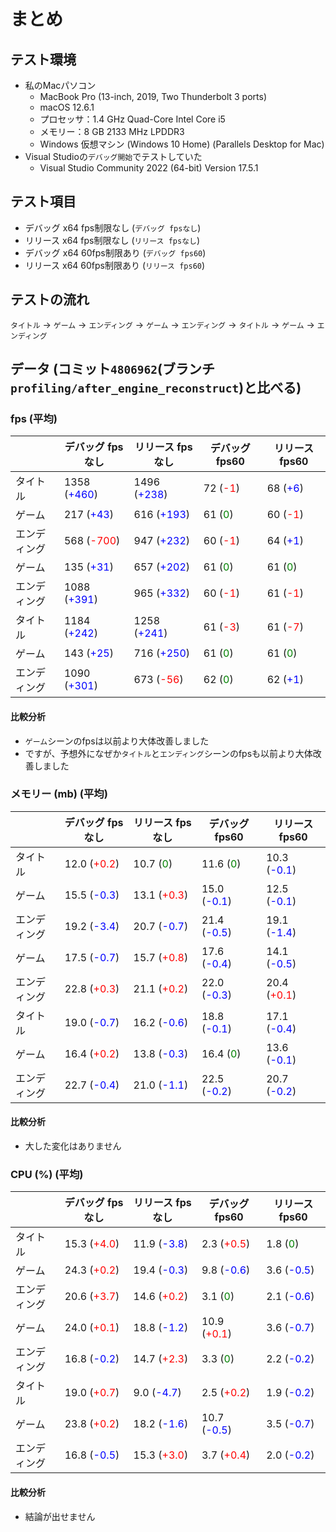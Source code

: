 # まとめ

## テスト環境

* 私のMacパソコン
	* MacBook Pro (13-inch, 2019, Two Thunderbolt 3 ports)
	* macOS 12.6.1
	* プロセッサ：1.4 GHz Quad-Core Intel Core i5
	* メモリー：8 GB 2133 MHz LPDDR3
	* Windows 仮想マシン (Windows 10 Home) (Parallels Desktop for Mac)
* Visual Studioの`デバッグ開始`でテストしていた
	* Visual Studio Community 2022 (64-bit) Version 17.5.1

## テスト項目

* デバッグ x64 fps制限なし (`デバッグ fpsなし`)
* リリース x64 fps制限なし (`リリース fpsなし`)
* デバッグ x64 60fps制限あり (`デバッグ fps60`)
* リリース x64 60fps制限あり (`リリース fps60`)

## テストの流れ

`タイトル` -> `ゲーム` -> `エンディング` -> `ゲーム` -> `エンディング` -> `タイトル` -> `ゲーム` -> `エンディング`

## データ (コミット`4806962`(ブランチ`profiling/after_engine_reconstruct`)と比べる)

### fps (平均)

|               | デバッグ fpsなし | リリース fpsなし | デバッグ fps60 | リリース fps60 |
| ------------- | ------------- | -------------  | -------------- | ------------ |
| タイトル       | 1358 (<span style="color:blue">+460</span>) | 1496 (<span style="color:blue">+238</span>) | 72 (<span style="color:red">-1</span>) | 68 (<span style="color:blue">+6</span>) |
| ゲーム         | 217 (<span style="color:blue">+43</span>) | 616 (<span style="color:blue">+193</span>) | 61 (<span style="color:green">0</span>) | 60 (<span style="color:red">-1</span>) |
| エンディング    | 568 (<span style="color:red">-700</span>) | 947 (<span style="color:blue">+232</span>) | 60 (<span style="color:red">-1</span>) | 64 (<span style="color:blue">+1</span>) |
| ゲーム         | 135 (<span style="color:blue">+31</span>) | 657 (<span style="color:blue">+202</span>) | 61 (<span style="color:green">0</span>) | 61 (<span style="color:green">0</span>) |
| エンディング    | 1088 (<span style="color:blue">+391</span>) | 965 (<span style="color:blue">+332</span>) | 60 (<span style="color:red">-1</span>) | 61 (<span style="color:red">-1</span>) |
| タイトル       | 1184 (<span style="color:blue">+242</span>) | 1258 (<span style="color:blue">+241</span>) | 61 (<span style="color:red">-3</span>) | 61 (<span style="color:red">-7</span>) |
| ゲーム        | 143 (<span style="color:blue">+25</span>) | 716 (<span style="color:blue">+250</span>) | 61 (<span style="color:green">0</span>) | 61 (<span style="color:green">0</span>) |
| エンディング   | 1090 (<span style="color:blue">+301</span>) | 673 (<span style="color:red">-56</span>) | 62 (<span style="color:green">0</span>) | 62 (<span style="color:blue">+1</span>) |

#### 比較分析

* `ゲーム`シーンのfpsは以前より大体改善しました
* ですが、予想外になぜか`タイトル`と`エンディング`シーンのfpsも以前より大体改善しました

### メモリー (mb) (平均)

|               | デバッグ fpsなし | リリース fpsなし | デバッグ fps60 | リリース fps60 |
| ------------- | ------------- | ------------- | -------------- | ------------ |
| タイトル       | 12.0 (<span style="color:red">+0.2</span>) | 10.7 (<span style="color:green">0</span>) | 11.6 (<span style="color:green">0</span>) | 10.3 (<span style="color:blue">-0.1</span>) |
| ゲーム         | 15.5 (<span style="color:blue">-0.3</span>) | 13.1 (<span style="color:red">+0.3</span>) | 15.0 (<span style="color:blue">-0.1</span>) | 12.5 (<span style="color:blue">-0.1</span>) |
| エンディング    | 19.2 (<span style="color:blue">-3.4</span>) | 20.7 (<span style="color:blue">-0.7</span>) | 21.4 (<span style="color:blue">-0.5</span>) | 19.1 (<span style="color:blue">-1.4</span>) |
| ゲーム         | 17.5 (<span style="color:blue">-0.7</span>) | 15.7 (<span style="color:red">+0.8</span>) | 17.6 (<span style="color:blue">-0.4</span>) | 14.1 (<span style="color:blue">-0.5</span>) |
| エンディング    | 22.8 (<span style="color:red">+0.3</span>) | 21.1 (<span style="color:red">+0.2</span>) | 22.0 (<span style="color:blue">-0.3</span>) | 20.4 (<span style="color:red">+0.1</span>) |
| タイトル       | 19.0 (<span style="color:blue">-0.7</span>) | 16.2 (<span style="color:blue">-0.6</span>) | 18.8 (<span style="color:blue">-0.1</span>) | 17.1 (<span style="color:blue">-0.4</span>) |
| ゲーム        | 16.4 (<span style="color:red">+0.2</span>) | 13.8 (<span style="color:blue">-0.3</span>) | 16.4 (<span style="color:green">0</span>) | 13.6 (<span style="color:blue">-0.1</span>) |
| エンディング   | 22.7 (<span style="color:blue">-0.4</span>) | 21.0 (<span style="color:blue">-1.1</span>) | 22.5 (<span style="color:blue">-0.2</span>) | 20.7 (<span style="color:blue">-0.2</span>) |

#### 比較分析

* 大した変化はありません

### CPU (%) (平均)

|               | デバッグ fpsなし | リリース fpsなし | デバッグ fps60 | リリース fps60 |
| ------------- | ------------- | ------------- | -------------- | ------------ |
| タイトル       | 15.3 (<span style="color:red">+4.0</span>) | 11.9 (<span style="color:blue">-3.8</span>) | 2.3 (<span style="color:red">+0.5</span>) | 1.8 (<span style="color:green">0</span>) |
| ゲーム         | 24.3 (<span style="color:red">+0.2</span>) | 19.4 (<span style="color:blue">-0.3</span>) | 9.8 (<span style="color:blue">-0.6</span>) | 3.6 (<span style="color:blue">-0.5</span>) |
| エンディング    | 20.6 (<span style="color:red">+3.7</span>) | 14.6 (<span style="color:red">+0.2</span>) | 3.1 (<span style="color:green">0</span>) | 2.1 (<span style="color:blue">-0.6</span>) |
| ゲーム         | 24.0 (<span style="color:red">+0.1</span>) | 18.8 (<span style="color:blue">-1.2</span>) | 10.9 (<span style="color:red">+0.1</span>) | 3.6 (<span style="color:blue">-0.7</span>) |
| エンディング    | 16.8 (<span style="color:blue">-0.2</span>) | 14.7 (<span style="color:red">+2.3</span>) | 3.3 (<span style="color:green">0</span>) | 2.2 (<span style="color:blue">-0.2</span>) |
| タイトル       | 19.0 (<span style="color:red">+0.7</span>) | 9.0 (<span style="color:blue">-4.7</span>) | 2.5 (<span style="color:red">+0.2</span>) | 1.9 (<span style="color:blue">-0.2</span>) |
| ゲーム        | 23.8 (<span style="color:red">+0.2</span>) | 18.2 (<span style="color:blue">-1.6</span>) | 10.7 (<span style="color:blue">-0.5</span>) | 3.5 (<span style="color:blue">-0.7</span>) |
| エンディング   | 16.8 (<span style="color:blue">-0.5</span>) | 15.3 (<span style="color:red">+3.0</span>) | 3.7 (<span style="color:red">+0.4</span>) | 2.0 (<span style="color:blue">-0.2</span>) |

#### 比較分析

* 結論が出せません